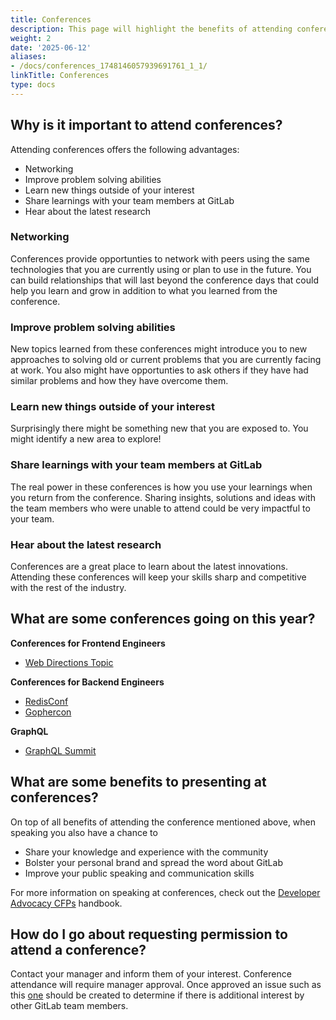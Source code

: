 ```yaml
---
title: Conferences
description: This page will highlight the benefits of attending conferences
weight: 2
date: '2025-06-12'
aliases:
- /docs/conferences_1748146057939691761_1_1/
linkTitle: Conferences
type: docs
---
```


## Why is it important to attend conferences?

Attending conferences offers the following advantages:

* Networking
* Improve problem solving abilities
* Learn new things outside of your interest
* Share learnings with your team members at GitLab
* Hear about the latest research

### Networking

Conferences provide opportunties to network with peers using the same technologies that you are currently using or plan to use in the future.  You can build relationships that will last beyond the conference days that could help you learn and grow in addition to what you learned from the conference.

### Improve problem solving abilities

New topics learned from these conferences might introduce you to new approaches to solving old or current problems that you are currently facing at work.  You also might have opportunties to ask others if they have had similar problems and how they have overcome them.

### Learn new things outside of your interest

Surprisingly there might be something new that you are exposed to.  You might identify a new area to explore!

### Share learnings with your team members at GitLab

The real power in these conferences is how you use your learnings when you return from the conference.  Sharing insights, solutions and ideas with the team members who were unable to attend could be very impactful to your team.

### Hear about the latest research

Conferences are a great place to learn about the latest innovations. Attending these conferences will keep your skills sharp and competitive with the rest of the industry.

## What are some conferences going on this year?

**Conferences for Frontend Engineers**

* [Web Directions Topic](https://webdirections.org/)

**Conferences for Backend Engineers**

* [RedisConf](https://redis.io/events/?et=event)
* [Gophercon](https://gophercon.eu)

**GraphQL**

* [GraphQL Summit](https://www.apollographql.com/events/series/graphql-summit-2024)

## What are some benefits to presenting at conferences?

On top of all benefits of attending the conference mentioned above, when speaking you also have a chance to

* Share your knowledge and experience with the community
* Bolster your personal brand and spread the word about GitLab
* Improve your public speaking and communication skills

For more information on speaking at conferences, check out the [Developer Advocacy CFPs](/handbook/marketing/developer-relations/developer-advocacy/cfps/) handbook.

## How do I go about requesting permission to attend a conference?

Contact your manager and inform them of your interest.  Conference attendance will require manager approval. Once approved an issue such as this [one](https://gitlab.com/gitlab-org/frontend/general/-/issues/44) should be created to determine if there is additional interest by other GitLab team members.
